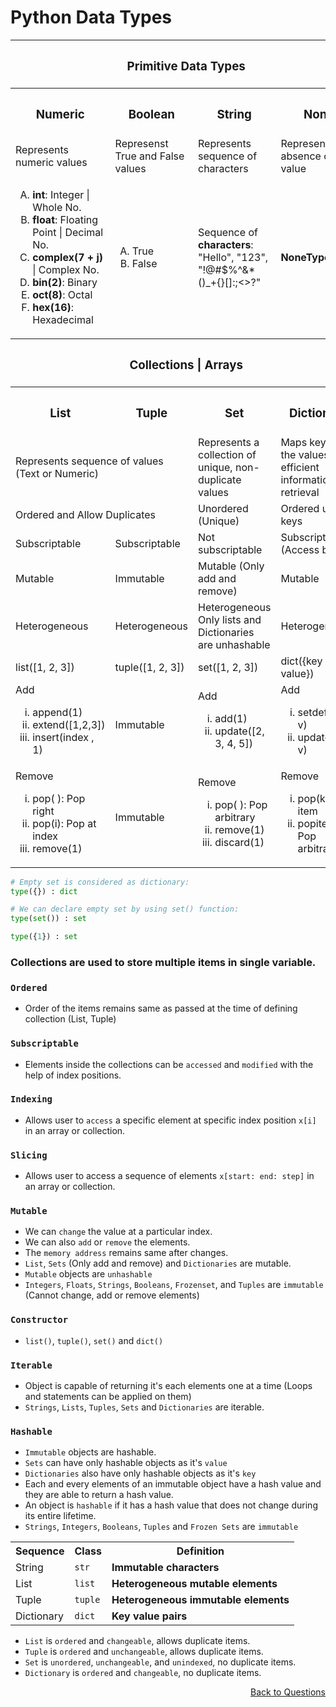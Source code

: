 # Python Data Types

<table>
  <tr>
    <th colspan=4><h3>Primitive Data Types</h3></th>
  </tr>
  <tr>
    <th><h3>Numeric</h3></th>
    <th><h3>Boolean</h3></th>
    <th><h3>String</h3></th>
    <th><h3>None</h3></th>
  </tr>
  <tr>
    <td>Represents numeric values</td>
    <td>Represenst True and False values</td>
    <td>Represents sequence of characters</td>
    <td>Represents the absence of a value</td>
  </tr>
  <tr>
    <td>
      <ol type="A">
        <li><strong>int</strong>: Integer | Whole No.</li>
        <li><strong>float</strong>: Floating Point | Decimal No.</li>
        <li><strong>complex(7 + j)</strong> | Complex No.</li>
        <li><strong>bin(2)</strong>: Binary</li>
        <li><strong>oct(8)</strong>: Octal</li>
        <li><strong>hex(16)</strong>: Hexadecimal</li>
      </ol>
    </td>
    <td>
      <ol type="A">
        <li>True</li>
        <li>False</li>
      </ol>
    </td>
    <td>Sequence of <strong>characters</strong>:<br>"Hello", "123", <br>"!@#$%^&*()_+{}[]:;<>?"</td>
    <td>
      <strong>NoneType</strong>      
    </td>
  </tr>

  <tr>
    <th colspan=4><h3>Collections | Arrays</h3></th>
  </tr>
  <tr>
    <th><h3>List</h3></th>
    <th><h3>Tuple</h3></th>
    <th><h3>Set</h3></th>
    <th><h3>Dictionary</h3></th>
  </tr>
  <tr>
    <td colspan=2>Represents sequence of values (Text or Numeric)</td>
    <td>Represents a collection of unique, non-duplicate values</td>
    <td>Maps keys to the values for efficient information retrieval</td>
  </tr>
  <tr>
    <td colspan=2>Ordered and Allow Duplicates</td>    
    <td>Unordered (Unique)</td>
    <td>Ordered unique keys</td>
  </tr>
  <tr>
    <td>Subscriptable</td>
    <td>Subscriptable</td>
    <td>Not subscriptable</td>
    <td>Subscriptable (Access by key)</td>
  </tr>
  <tr>
    <td>Mutable</td>
    <td>Immutable</td>
    <td>Mutable (Only add and remove)</td>
    <td>Mutable</td>
  </tr>
  <tr>
    <td>Heterogeneous</td>
    <td>Heterogeneous</td>
    <td>Heterogeneous<br>Only lists and Dictionaries are unhashable</td>
    <td>Heterogeneous</td>
  </tr>
  <tr>
    <td>list([1, 2, 3])</td>
    <td>tuple([1, 2, 3])</td>
    <td>set([1, 2, 3])</td>
    <td>dict({key : value})</td>
  </tr>
  <tr>
    <td>Add 
      <ol type="i">
        <li>append(1)</li>
        <li>extend([1,2,3])</li>
        <li>insert(index , 1)</li>
      </ol>
     </td>
    <td>Immutable</td>
    <td>Add  
      <ol type="i">
        <li>add(1)</li>
        <li>update([2, 3, 4, 5])</li>
      </ol>
     </td>
    <td>Add  
      <ol type="i">
        <li>setdefault(k, v)</li>
        <li>update(k = v)</li>
      </ol>
     </td>
  </tr>
  <tr>
    <td>Remove 
      <ol type="i">
        <li>pop( ): Pop right</li>
        <li>pop(i): Pop at index</li>
        <li>remove(1)</li>
      </ol>
     </td>
    <td>Immutable</td>
    <td>Remove  
      <ol type="i">
        <li>pop( ): Pop arbitrary</li>
        <li>remove(1)</li>
        <li>discard(1)</li>
      </ol>
     </td>
    <td>Remove  
      <ol type="i">
        <li>pop(k): Pop item</li>
        <li>popitem( ): Pop arbitrary</li>
      </ol>
     </td>
  </tr>
</table>

```Python
# Empty set is considered as dictionary:
type({}) : dict

# We can declare empty set by using set() function:
type(set()) : set

type({1}) : set
```

### Collections are used to store multiple items in single variable.

### `Ordered`
- Order of the items remains same as passed at the time of defining collection (List, Tuple)

### `Subscriptable`
- Elements inside the collections can be `accessed` and `modified` with the help of index positions.

### `Indexing`
- Allows user to `access` a specific element at specific index position `x[i]` in an array or collection.

### `Slicing`
- Allows user to access a sequence of elements `x[start: end: step]` in an array or collection.

### `Mutable`
- We can `change` the value at a particular index.
- We can also `add` or `remove` the elements. 
- The `memory address` remains same after changes.
- `List`, `Sets` (Only add and remove) and `Dictionaries` are mutable.
- `Mutable` objects are `unhashable`
- `Integers`, `Floats`, `Strings`, `Booleans`, `Frozenset`, and `Tuples` are `immutable` (Cannot change, add or remove elements)

### `Constructor`
- `list()`, `tuple()`, `set()` and `dict()`

### `Iterable`
- Object is capable of returning it's each elements one at a time (Loops and statements can be applied on them)
- `Strings`, `Lists`, `Tuples`, `Sets` and `Dictionaries` are iterable.

### `Hashable`
- `Immutable` objects are hashable.
- `Sets` can have only hashable objects as it's `value`
- `Dictionaries` also have only hashable objects as it's `key`
- Each and every elements of an immutable object have a hash value and they are able to return a hash value.
- An object is `hashable` if it has a hash value that does not change during its entire lifetime.
- `Strings`, `Integers`, `Booleans`, `Tuples` and `Frozen Sets` are `immutable`

<table>
  <tr>
    <th>Sequence</th>
    <th>Class</th>
    <th>Definition</th>
  </tr>
  <tr>
    <td>String</td>
    <td><code>str</code></td>
    <td><strong>Immutable characters</strong></td>
  </tr>
  <tr>
    <td>List</td>
    <td><code>list</code></td>
    <td><strong>Heterogeneous mutable elements</strong></td>
  </tr>
  <tr>
    <td>Tuple</td>
    <td><code>tuple</code></td>
    <td><strong>Heterogeneous immutable elements</strong></td>
  </tr>
  <tr>
    <td>Dictionary</td>
    <td><code>dict</code></td>
    <td><strong>Key value pairs</strong></td>
  </tr>
</table>

- `List` is `ordered` and `changeable`, allows duplicate items.
- `Tuple` is `ordered` and `unchangeable`, allows duplicate items.
- `Set` is `unordered`, `unchangeable`, and `unindexed`, no duplicate items.
- `Dictionary` is `ordered` and `changeable`, no duplicate items.

<p align='right'><a align="right" href="https://github.com/KIRANKUMAR7296/Library/blob/main/Interview.md">Back to Questions</a></p>
